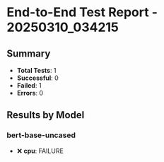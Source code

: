 # End-to-End Test Report - 20250310_034215

## Summary

- **Total Tests**: 1
- **Successful**: 0
- **Failed**: 1
- **Errors**: 0

## Results by Model

### bert-base-uncased

- ❌ **cpu**: FAILURE

